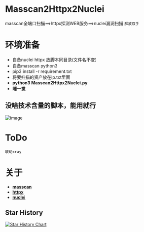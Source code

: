 # Masscan2Httpx2Nuclei
masscan全端口扫描==>httpx探测WEB服务==>nuclei漏洞扫描
`解放双手`
# 环境准备 
- 自备nuclei httpx 放脚本同目录(文件名不变)
- 自备masscan python3
- pip3 install -r requirement.txt
- 将要扫描的资产放在ip.txt里面
- **python3 Masscan2Httpx2Nuclei.py**
- **睡一觉**
## 没啥技术含量的脚本，能用就行
![image](https://user-images.githubusercontent.com/62868358/161377687-391641a0-1270-4ed7-ad5e-d1d8568ce413.png)
# ToDo
`联动xray`
# 关于
* **[masscan](https://github.com/robertdavidgraham/masscan)**
* **[httpx](https://github.com/projectdiscovery/httpx)**
* **[nuclei](https://github.com/projectdiscovery/nuclei)**

## Star History

[![Star History Chart](https://api.star-history.com/svg?repos=mbskter/Masscan2Httpx2Nuclei&type=Date)](https://star-history.com/#mbskter/Masscan2Httpx2Nuclei&Date)
